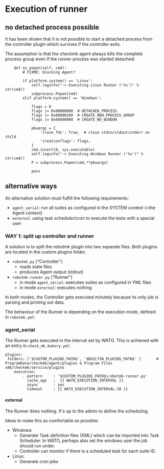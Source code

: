 # Execution of runner

## no detached process possible

It has been shown that it is not possible to start a detached process from the controller plugin which survives if the controller exits. 

The assumption is that the checkmk agent always kills the complete process group even if the runner process was started detached: 

```
    def os_popen(self, cmd):
        # FIXME: blocking Agent?
        
        if platform.system() == 'Linux':
            self.loginfo("-> Executing Linux Runner ('%s')" % str(cmd))
            subprocess.Popen(cmd)
        elif platform.system() == 'Windows':
            
            flags = 0
            flags |= 0x00000008  # DETACHED_PROCESS
            flags |= 0x00000200  # CREATE_NEW_PROCESS_GROUP
            flags |= 0x08000000  # CREATE_NO_WINDOW

            pkwargs = {
                'close_fds': True,  # close stdin/stdout/stderr on child
                'creationflags': flags,
            }
            cmd.insert(0, sys.executable)
            self.loginfo("-> Executing Windows Runner ('%s')" % str(cmd))
            P = subprocess.Popen(cmd,**pkwargs)

            pass
```

## alternative ways

An alternative solution must fulfill the following requirements: 
* `agent_serial`: run all suites as configured in the SYSTEM context (=the Agent context)
* `external`: using task scheduler/cron to execute the tests with a special user

### WAY 1: split up controller and runner

A solution is to split the robotmk plugin into two separate files.
Both plugins are located in the custom plugins folder. 

* `robotmk.py` ("Controller")
  * reads state files
  * produces Agent output (stdout) 
* `robotmk-runner.py` ("Runner")
  * in mode `agent_serial`: executes suites as configured in YML files
  * in mode `external`: executes nothing


In both modes, the Controller gets executed minutely because its only job is parsing and printing out data. 

The behaviour of the Runner is depending on the execution mode, defined in `robotmk.yml`:

### agent_serial

The Runner gets executed in the interval set by WATO. This is achieved with an entry in `check_mk.bakery.yml`: 

```
plugins:
 folders: ['$CUSTOM_PLUGINS_PATH$', '$BUILTIN_PLUGINS_PATH$' ]       # ProgramData/checkmk/agent/plugins & Program Files x86/checkmk/service/plugins
    execution:
        - pattern     : '$CUSTOM_PLUGINS_PATH$\robotmk-runner.py'
          cache_age   :  {{ WATO_EXECUTION_INTERVAL }}
          async       : yes
          timeout     : {{ WATO_EXECUTION_INTERVAL-10 }}
```



#### external

The Runner does nothing. It's up to the admin to define the scheduling. 

Ideas to make this as comfortable as possible: 

* Windows:
  * Generate Task definition files (XML) which can be imported into Task Scheduler. In WATO, perhaps also set the windows user the job should run under. 
  * Controller can monitor if there is a scheduled task for each suite ID.
* Linux: 
  * Generate cron jobs
